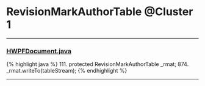 # RevisionMarkAuthorTable @Cluster 1

***

### [HWPFDocument.java](https://searchcode.com/codesearch/view/97383956/)
{% highlight java %}
111. protected RevisionMarkAuthorTable _rmat;
874.     _rmat.writeTo(tableStream);
{% endhighlight %}

***

